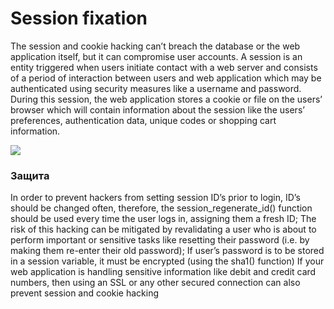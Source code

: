 # Session fixation

The session and cookie hacking can’t breach the database or the web application itself, but it can compromise user accounts. A session is an entity triggered when users initiate contact with a web server and consists of a period of interaction between users and web application which may be authenticated using security measures like a username and password. During this session, the web application stores a cookie or file on the users’ browser which will contain information about the session like the users’ preferences, authentication data, unique codes or shopping cart information.

![](https://blogtmssl-templatemonster.netdna-ssl.com/blog/wp-content/uploads/2014/05/3.jpg)


### Защита

In order to prevent hackers from setting session ID’s prior to login, ID’s should be changed often, therefore, the session_regenerate_id() function should be used every time the user logs in, assigning them a fresh ID;
The risk of this hacking can be mitigated by revalidating a user who is about to perform important or sensitive tasks like resetting their password (i.e. by making them re-enter their old password);
If user’s password is to be stored in a session variable, it must be encrypted (using the sha1() function)
If your web application is handling sensitive information like debit and credit card numbers, then using an SSL or any other secured connection can also prevent session and cookie hacking


